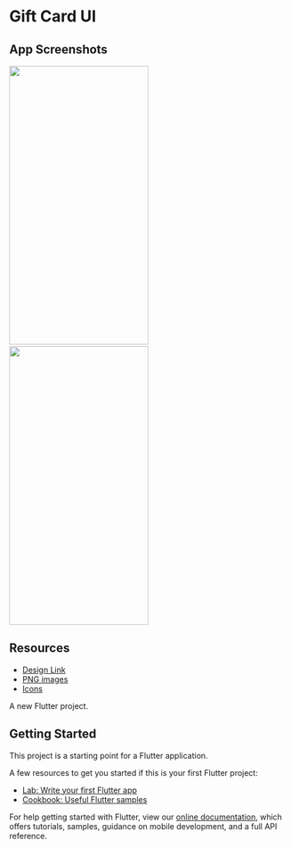 # Gift Card UI

## App Screenshots
<img src = 'https://user-images.githubusercontent.com/37806553/92525944-553c4d00-f242-11ea-81fc-5fdb1f249104.jpg' width = 250 height = 500>&nbsp;&nbsp;&nbsp;&nbsp;&nbsp;&nbsp;&nbsp; <img src = 'https://user-images.githubusercontent.com/37806553/92525958-58cfd400-f242-11ea-931a-c13548372543.jpg' width = 250 height = 500>
## Resources
- [Design Link](https://dribbble.com/shots/6862204-Buy-gift-card-from-Phone-IOS-app)
- [PNG images](https://www.pngguru.com/)
- [Icons](https://pub.dev/packages/font_awesome_flutter)

A new Flutter project.

## Getting Started

This project is a starting point for a Flutter application.

A few resources to get you started if this is your first Flutter project:

- [Lab: Write your first Flutter app](https://flutter.dev/docs/get-started/codelab)
- [Cookbook: Useful Flutter samples](https://flutter.dev/docs/cookbook)

For help getting started with Flutter, view our
[online documentation](https://flutter.dev/docs), which offers tutorials,
samples, guidance on mobile development, and a full API reference.
   
